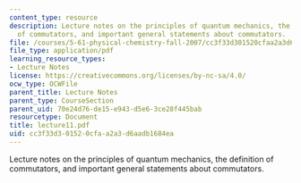 ```yaml
---
content_type: resource
description: Lecture notes on the principles of quantum mechanics, the definition
  of commutators, and important general statements about commutators.
file: /courses/5-61-physical-chemistry-fall-2007/cc3f33d301520cfaa2a3d6aadb1684ea_lecture11.pdf
file_type: application/pdf
learning_resource_types:
- Lecture Notes
license: https://creativecommons.org/licenses/by-nc-sa/4.0/
ocw_type: OCWFile
parent_title: Lecture Notes
parent_type: CourseSection
parent_uid: 70e24d76-de15-e943-d5e6-3ce28f445bab
resourcetype: Document
title: lecture11.pdf
uid: cc3f33d3-0152-0cfa-a2a3-d6aadb1684ea
---
```

Lecture notes on the principles of quantum mechanics, the definition of commutators, and important general statements about commutators.